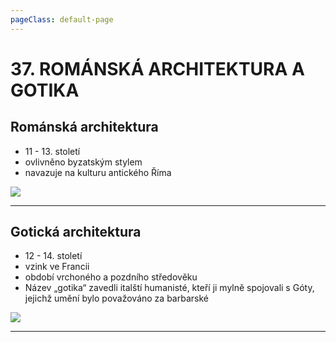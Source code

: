 ```yaml
---
pageClass: default-page
---
```

# 37. ROMÁNSKÁ ARCHITEKTURA A GOTIKA

## Románská architektura

- 11 - 13. století
- ovlivněno byzatským stylem
- navazuje na kulturu antického Říma

<img class="centered_image" src="/images/pos/37/romanska.webp" />

---

## Gotická architektura

- 12 - 14. století
- vzink ve Francii
- období vrchoného a pozdního středověku
- Název „gotika“ zavedli italští humanisté, kteří ji mylně spojovali s Góty, jejichž umění bylo považováno za barbarské

<img class="centered_image" src="/images/pos/37/gotika.webp" />

---